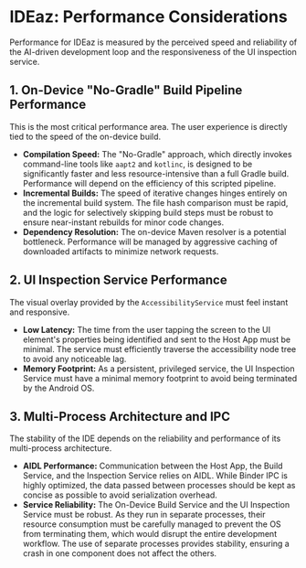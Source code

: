# IDEaz: Performance Considerations

Performance for IDEaz is measured by the perceived speed and reliability of the AI-driven development loop and the responsiveness of the UI inspection service.

## 1. On-Device "No-Gradle" Build Pipeline Performance
This is the most critical performance area. The user experience is directly tied to the speed of the on-device build.

-   **Compilation Speed:** The "No-Gradle" approach, which directly invokes command-line tools like `aapt2` and `kotlinc`, is designed to be significantly faster and less resource-intensive than a full Gradle build. Performance will depend on the efficiency of this scripted pipeline.
-   **Incremental Builds:** The speed of iterative changes hinges entirely on the incremental build system. The file hash comparison must be rapid, and the logic for selectively skipping build steps must be robust to ensure near-instant rebuilds for minor code changes.
-   **Dependency Resolution:** The on-device Maven resolver is a potential bottleneck. Performance will be managed by aggressive caching of downloaded artifacts to minimize network requests.

## 2. UI Inspection Service Performance
The visual overlay provided by the `AccessibilityService` must feel instant and responsive.

-   **Low Latency:** The time from the user tapping the screen to the UI element's properties being identified and sent to the Host App must be minimal. The service must efficiently traverse the accessibility node tree to avoid any noticeable lag.
-   **Memory Footprint:** As a persistent, privileged service, the UI Inspection Service must have a minimal memory footprint to avoid being terminated by the Android OS.

## 3. Multi-Process Architecture and IPC
The stability of the IDE depends on the reliability and performance of its multi-process architecture.

-   **AIDL Performance:** Communication between the Host App, the Build Service, and the Inspection Service relies on AIDL. While Binder IPC is highly optimized, the data passed between processes should be kept as concise as possible to avoid serialization overhead.
-   **Service Reliability:** The On-Device Build Service and the UI Inspection Service must be robust. As they run in separate processes, their resource consumption must be carefully managed to prevent the OS from terminating them, which would disrupt the entire development workflow. The use of separate processes provides stability, ensuring a crash in one component does not affect the others.
